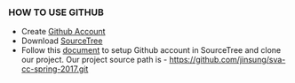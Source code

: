 ### HOW TO USE GITHUB

* Create [Github Account](github.com)
* Download [SourceTree](https://www.sourcetreeapp.com/)
* Follow this [document](https://people.rit.edu/~jac3160/230/project1/sourcetree) to setup Github account in SourceTree and clone our project. Our project source path is - https://github.com/jinsung/sva-cc-spring-2017.git  
